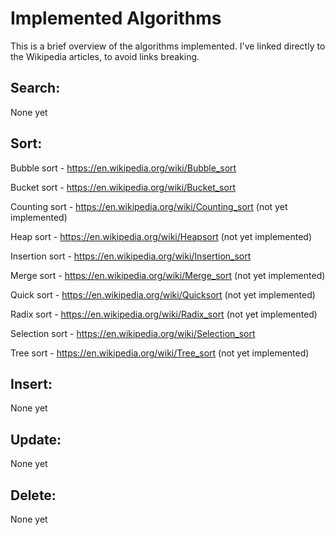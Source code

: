 # Implemented Algorithms
This is a brief overview of the algorithms implemented.
I've linked directly to the Wikipedia articles, to avoid links breaking.

## Search:
None yet

## Sort:
Bubble sort - https://en.wikipedia.org/wiki/Bubble_sort

Bucket sort - https://en.wikipedia.org/wiki/Bucket_sort

Counting sort - https://en.wikipedia.org/wiki/Counting_sort     (not yet implemented)

Heap sort - https://en.wikipedia.org/wiki/Heapsort              (not yet implemented)

Insertion sort - https://en.wikipedia.org/wiki/Insertion_sort

Merge sort - https://en.wikipedia.org/wiki/Merge_sort           (not yet implemented)

Quick sort - https://en.wikipedia.org/wiki/Quicksort            (not yet implemented)

Radix sort - https://en.wikipedia.org/wiki/Radix_sort           (not yet implemented)

Selection sort - https://en.wikipedia.org/wiki/Selection_sort

Tree sort - https://en.wikipedia.org/wiki/Tree_sort             (not yet implemented)

## Insert:
None yet

## Update:
None yet

## Delete:
None yet
